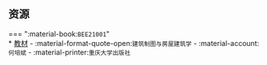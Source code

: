 ## 资源  
=== ":material-book:`BEE21001`"  
    * [教材](https://api.ecylt.top/v1/lanzou_link?url=https://cqu-openlib.lanzout.com/iG46N28y3keh&type=down) - :material-format-quote-open:`建筑制图与房屋建筑学` - :material-account:`何培斌` - :material-printer:`重庆大学出版社`  